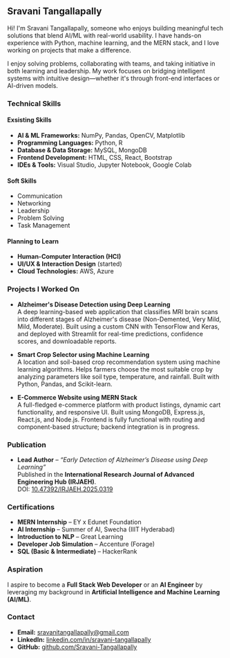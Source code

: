 ## Sravani Tangallapally
Hi! I'm Sravani Tangallapally, someone who enjoys building meaningful tech solutions that blend AI/ML with real-world usability. I have hands-on experience with Python, machine learning, and the MERN stack, and I love working on projects that make a difference.

I enjoy solving problems, collaborating with teams, and taking initiative in both learning and leadership. My work focuses on bridging intelligent systems with intuitive design—whether it's through front-end interfaces or AI-driven models.


### Technical Skills
#### Exsisting Skills
- **AI & ML Frameworks:** NumPy, Pandas, OpenCV, Matplotlib  
- **Programming Languages:** Python, R  
- **Database & Data Storage:** MySQL, MongoDB  
- **Frontend Development:** HTML, CSS, React, Bootstrap  
- **IDEs & Tools:** Visual Studio, Jupyter Notebook, Google Colab
#### Soft Skills
- Communication  
- Networking
- Leadership 
- Problem Solving   
- Task Management
#### Planning to Learn
- **Human-Computer Interaction (HCI)**  
- **UI/UX & Interaction Design** (started)  
- **Cloud Technologies:** AWS, Azure


### Projects I Worked On

- **Alzheimer's Disease Detection using Deep Learning**  
  A deep learning-based web application that classifies MRI brain scans into different stages of Alzheimer's disease (Non-Demented, Very Mild, Mild, Moderate). Built using a custom CNN with TensorFlow and Keras, and deployed with Streamlit for real-time predictions, confidence scores, and downloadable reports.

- **Smart Crop Selector using Machine Learning**  
  A location and soil-based crop recommendation system using machine learning algorithms. Helps farmers choose the most suitable crop by analyzing parameters like soil type, temperature, and rainfall. Built with Python, Pandas, and Scikit-learn.

- **E-Commerce Website using MERN Stack**  
  A full-fledged e-commerce platform with product listings, dynamic cart functionality, and responsive UI. Built using MongoDB, Express.js, React.js, and Node.js. Frontend is fully functional with routing and component-based structure; backend integration is in progress.

### Publication
- **Lead Author** – *“Early Detection of Alzheimer’s Disease using Deep Learning”*  
  Published in the **International Research Journal of Advanced Engineering Hub (IRJAEH)**.  
  DOI: [10.47392/IRJAEH.2025.0319](https://doi.org/10.47392/IRJAEH.2025.0319)


### Certifications
- **MERN Internship** – EY x Edunet Foundation  
- **AI Internship** – Summer of AI, Swecha (IIIT Hyderabad)  
- **Introduction to NLP** – Great Learning  
- **Developer Job Simulation** – Accenture (Forage)  
- **SQL (Basic & Intermediate)** – HackerRank
   
### Aspiration
I aspire to become a **Full Stack Web Developer** or an **AI Engineer** by leveraging my background in **Artificial Intelligence and Machine Learning (AI/ML)**.

### Contact

- **Email:** sravanitangallapally@gmail.com  
- **LinkedIn:** [linkedin.com/in/sravani-tangallapally](https://www.linkedin.com/in/sravani-tangallapally)  
- **GitHub:** [github.com/Sravani-Tangallapally](https://github.com/Sravani-Tangallapally)



